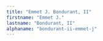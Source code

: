 ```yaml
---
title: "Emmet J. Bondurant, II"
firstname: "Emmet J."
lastname: "Bondurant, II"
alphaname: "bondurant-ii-emmet-j"
---
```

